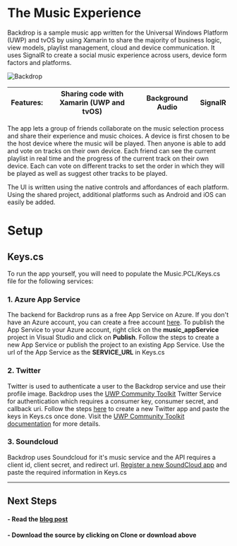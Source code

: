 <!---
  category: ControlsLayoutAndText NetworkingAndWebServices
  language: cs
  keywords: xbox mobile desktop xamarin background audio signalr
-->

# The Music Experience

Backdrop is a sample music app written for the Universal Windows Platform (UWP) and tvOS by using Xamarin to share the majority of business logic, view models, playlist management, cloud and device communication. It uses SignalR to create a social music experience across users, device form factors and platforms.

![Backdrop](http://i.imgur.com/GjIDRqB.gif)

**Features:** | Sharing code with Xamarin (UWP and tvOS) | Background Audio | SignalR
---|---|---|---

The app lets a group of friends collaborate on the music selection process and share their experience and music choices. A device is first chosen to be the host device where the music will be played. Then anyone is able to add and vote on tracks on their own device. Each friend can see the current playlist in real time and the progress of the current track on their own device. Each can vote on different tracks to set the order in which they will be played as well as suggest other tracks to be played.

The UI is written using the native controls and affordances of each platform. Using the shared project, additional platforms such as Android and iOS can easily be added.

# Setup

## Keys.cs
To run the app yourself, you will need to populate the Music.PCL/Keys.cs file for the following services:

### 1. Azure App Service

The backend for Backdrop runs as a free App Service on Azure. If you don't have an Azure account, you can create a free account [here](https://azure.microsoft.com/free/).
To publish the App Service to your Azure account, right click on the **music_appService** project in Visual Studio and click on **Publish**. Follow the steps to create a new App Service or publish the project to an existing App Service. Use the url of the App Service as the **SERVICE_URL** in Keys.cs

### 2. Twitter

Twitter is used to authenticate a user to the Backdrop service and use their profile image. Backdrop uses the [UWP Community Toolkit](https://github.com/Microsoft/UWPCommunityToolkit) Twitter Service for authentication which requires a consumer key, consumer secret, and callback uri. Follow the steps [here](https://apps.twitter.com/app/new) to create a new Twitter app and paste the keys in Keys.cs once done. Visit the [UWP Community Toolkit documentation](https://developer.microsoft.com/en-us/windows/uwp-community-toolkit/services/twitter.htm) for more details.

### 3. Soundcloud

Backdrop uses Soundcloud for it's music service and the API requires a client id, client secret, and redirect url. [Register a new SoundCloud app](http://soundcloud.com/you/apps/new) and paste the required information in Keys.cs

***

## Next Steps ##
<!--- #### - Download the sample from the Windows Store. --->

#### - Read the [blog post](https://blogs.windows.com/buildingapps/2016/09/23/background-audio-and-cross-platform-development-with-xamarin-app-dev-on-xbox-series)

#### - Download the source by clicking on **Clone or download** above

<!--- #### - View the one minute dev video --->
